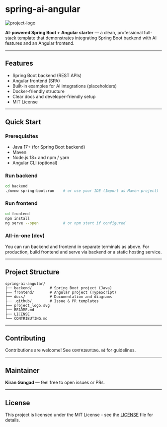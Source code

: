 # spring-ai-angular

![project-logo](project_logo.svg)

**AI-powered Spring Boot + Angular starter** — a clean, professional full-stack template that demonstrates integrating Spring Boot backend with AI features and an Angular frontend.

---
 
## Features
- Spring Boot backend (REST APIs)     
- Angular frontend (SPA)
- Built-in examples for AI integrations (placeholders)
- Docker-friendly structure
- Clear docs and developer-friendly setup       
- MIT License  

---

## Quick Start

### Prerequisites
- Java 17+ (for Spring Boot backend)
- Maven
- Node.js 18+ and npm / yarn
- Angular CLI (optional)

### Run backend
```bash
cd backend
./mvnw spring-boot:run    # or use your IDE (Import as Maven project)
```

### Run frontend
```bash
cd frontend
npm install
ng serve --open           # or npm start if configured
```

### All-in-one (dev)
You can run backend and frontend in separate terminals as above. For production, build frontend and serve via backend or a static hosting service.

---

## Project Structure
```
spring-ai-angular/
├── backend/        # Spring Boot project (Java)
├── frontend/       # Angular project (TypeScript)
├── docs/           # Documentation and diagrams
├── .github/        # Issue & PR templates
├── project_logo.svg
├── README.md
├── LICENSE
└── CONTRIBUTING.md
```

---

## Contributing
Contributions are welcome! See `CONTRIBUTING.md` for guidelines.

---

## Maintainer
**Kiran Gangad** — feel free to open issues or PRs.  

---

## License
This project is licensed under the MIT License - see the [LICENSE](LICENSE) file for details.
